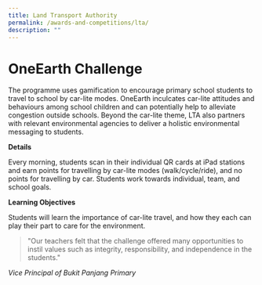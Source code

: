 ```yaml
---
title: Land Transport Authority
permalink: /awards-and-competitions/lta/
description: ""
---
```

# OneEarth Challenge
The programme uses gamification to encourage primary school students to travel to school by car-lite modes. OneEarth inculcates car-lite attitudes and behaviours among school children and can potentially help to alleviate congestion outside schools. Beyond the car-lite theme, LTA also partners with relevant environmental agencies to deliver a holistic environmental messaging to students.

**Details**

Every morning, students scan in their individual QR cards at iPad stations and earn points for travelling by car-lite modes (walk/cycle/ride), and no points for travelling by car. Students work towards individual, team, and school goals.

**Learning Objectives**

Students will learn the importance of car-lite travel, and how they each can play their part to care for the environment.

> "Our teachers felt that the challenge offered many opportunities to instil values such as integrity, responsibility, and independence in the students."

*Vice Principal of Bukit Panjang Primary*